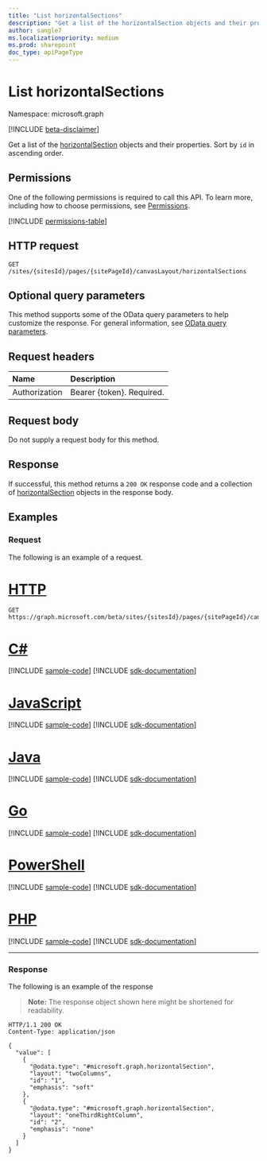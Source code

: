 ```yaml
---
title: "List horizontalSections"
description: "Get a list of the horizontalSection objects and their properties."
author: sangle7
ms.localizationpriority: medium
ms.prod: sharepoint
doc_type: apiPageType
---
```


# List horizontalSections

Namespace: microsoft.graph

[!INCLUDE [beta-disclaimer](../../includes/beta-disclaimer.md)]

Get a list of the [horizontalSection](../resources/horizontalsection.md) objects and their properties. Sort by `id` in ascending order.

## Permissions

One of the following permissions is required to call this API. To learn more, including how to choose permissions, see [Permissions](/graph/permissions-reference).

<!-- { "blockType": "permissions", "name": "horizontalsection_list" } -->
[!INCLUDE [permissions-table](../includes/permissions/horizontalsection-list-permissions.md)]

## HTTP request

<!-- {
  "blockType": "ignored"
}
-->

```http
GET /sites/{sitesId}/pages/{sitePageId}/canvasLayout/horizontalSections
```

## Optional query parameters

This method supports some of the OData query parameters to help customize the response. For general information, see [OData query parameters](/graph/query-parameters).

## Request headers

| Name          | Description               |
| :------------ | :------------------------ |
| Authorization | Bearer {token}. Required. |

## Request body

Do not supply a request body for this method.

## Response

If successful, this method returns a `200 OK` response code and a collection of [horizontalSection](../resources/horizontalsection.md) objects in the response body.

## Examples

### Request

The following is an example of a request.


# [HTTP](#tab/http)
<!-- {
  "blockType": "request",
  "name": "list_horizontalsection"
}
-->

```msgraph-interactive
GET https://graph.microsoft.com/beta/sites/{sitesId}/pages/{sitePageId}/canvasLayout/horizontalSections
```

# [C#](#tab/csharp)
[!INCLUDE [sample-code](../includes/snippets/csharp/list-horizontalsection-csharp-snippets.md)]
[!INCLUDE [sdk-documentation](../includes/snippets/snippets-sdk-documentation-link.md)]

# [JavaScript](#tab/javascript)
[!INCLUDE [sample-code](../includes/snippets/javascript/list-horizontalsection-javascript-snippets.md)]
[!INCLUDE [sdk-documentation](../includes/snippets/snippets-sdk-documentation-link.md)]

# [Java](#tab/java)
[!INCLUDE [sample-code](../includes/snippets/java/list-horizontalsection-java-snippets.md)]
[!INCLUDE [sdk-documentation](../includes/snippets/snippets-sdk-documentation-link.md)]

# [Go](#tab/go)
[!INCLUDE [sample-code](../includes/snippets/go/list-horizontalsection-go-snippets.md)]
[!INCLUDE [sdk-documentation](../includes/snippets/snippets-sdk-documentation-link.md)]

# [PowerShell](#tab/powershell)
[!INCLUDE [sample-code](../includes/snippets/powershell/list-horizontalsection-powershell-snippets.md)]
[!INCLUDE [sdk-documentation](../includes/snippets/snippets-sdk-documentation-link.md)]

# [PHP](#tab/php)
[!INCLUDE [sample-code](../includes/snippets/php/list-horizontalsection-php-snippets.md)]
[!INCLUDE [sdk-documentation](../includes/snippets/snippets-sdk-documentation-link.md)]

---

### Response

The following is an example of the response

> **Note:** The response object shown here might be shortened for readability.

<!-- {
  "blockType": "response",
  "truncated": true,
  "@odata.type": "Collection(microsoft.graph.horizontalSection)"
}
-->

```http
HTTP/1.1 200 OK
Content-Type: application/json

{
  "value": [
    {
      "@odata.type": "#microsoft.graph.horizontalSection",
      "layout": "twoColumns",
      "id": "1",
      "emphasis": "soft"
    },
    {
      "@odata.type": "#microsoft.graph.horizontalSection",
      "layout": "oneThirdRightColumn",
      "id": "2",
      "emphasis": "none"
    }
  ]
}
```
